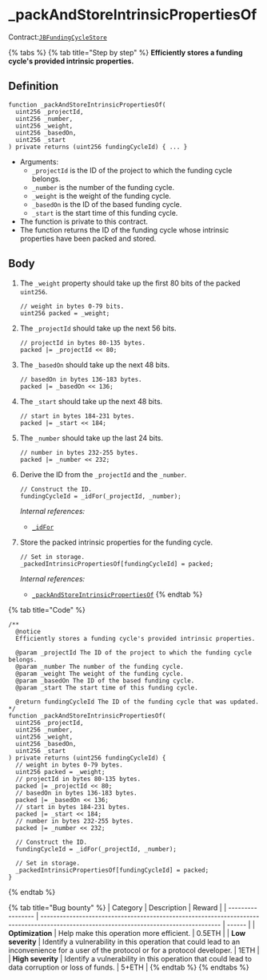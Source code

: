 # \_packAndStoreIntrinsicPropertiesOf

Contract:[`JBFundingCycleStore`](../)​

{% tabs %}
{% tab title="Step by step" %}
**Efficiently stores a funding cycle's provided intrinsic properties.**

## Definition

```solidity
function _packAndStoreIntrinsicPropertiesOf(
  uint256 _projectId,
  uint256 _number,
  uint256 _weight,
  uint256 _basedOn,
  uint256 _start
) private returns (uint256 fundingCycleId) { ... }
```

* Arguments:
  * `_projectId` is the ID of the project to which the funding cycle belongs.
  * `_number` is the number of the funding cycle.
  * `_weight` is the weight of the funding cycle.
  * `_basedOn` is the ID of the based funding cycle.
  * `_start` is the start time of this funding cycle.
* The function is private to this contract.
* The function returns the ID of the funding cycle whose intrinsic properties have been packed and stored.

## Body

1.  The `_weight` property should take up the first 80 bits of the packed `uint256`.

    ```solidity
    // weight in bytes 0-79 bits.
    uint256 packed = _weight;
    ```
2.  The `_projectId` should take up the next 56 bits.

    ```solidity
    // projectId in bytes 80-135 bytes.
    packed |= _projectId << 80;
    ```
3.  The `_basedOn` should take up the next 48 bits.

    ```solidity
    // basedOn in bytes 136-183 bytes.
    packed |= _basedOn << 136;
    ```
4.  The `_start` should take up the next 48 bits.

    ```solidity
    // start in bytes 184-231 bytes.
    packed |= _start << 184;
    ```
5.  The `_number` should take up the last 24 bits.

    ```solidity
    // number in bytes 232-255 bytes.
    packed |= _number << 232;
    ```
6.  Derive the ID from the `_projectId` and the `_number`.

    ```solidity
    // Construct the ID.
    fundingCycleId = _idFor(_projectId, _number);
    ```

    _Internal references:_

    * [`_idFor`](../read/\_idfor.md)
7.  Store the packed intrinsic properties for the funding cycle.

    ```solidity
    // Set in storage.
    _packedIntrinsicPropertiesOf[fundingCycleId] = packed;
    ```

    _Internal references:_

    * [`_packAndStoreIntrinsicPropertiesOf`](\_packandstoreintrinsicpropertiesof.md)
{% endtab %}

{% tab title="Code" %}
```solidity
/**
  @notice 
  Efficiently stores a funding cycle's provided intrinsic properties.

  @param _projectId The ID of the project to which the funding cycle belongs.
  @param _number The number of the funding cycle.
  @param _weight The weight of the funding cycle.
  @param _basedOn The ID of the based funding cycle.
  @param _start The start time of this funding cycle.

  @return fundingCycleId The ID of the funding cycle that was updated.
*/
function _packAndStoreIntrinsicPropertiesOf(
  uint256 _projectId,
  uint256 _number,
  uint256 _weight,
  uint256 _basedOn,
  uint256 _start
) private returns (uint256 fundingCycleId) {
  // weight in bytes 0-79 bytes.
  uint256 packed = _weight;
  // projectId in bytes 80-135 bytes.
  packed |= _projectId << 80;
  // basedOn in bytes 136-183 bytes.
  packed |= _basedOn << 136;
  // start in bytes 184-231 bytes.
  packed |= _start << 184;
  // number in bytes 232-255 bytes.
  packed |= _number << 232;

  // Construct the ID.
  fundingCycleId = _idFor(_projectId, _number);

  // Set in storage.
  _packedIntrinsicPropertiesOf[fundingCycleId] = packed;
}
```
{% endtab %}

{% tab title="Bug bounty" %}
| Category          | Description                                                                                                                            | Reward |
| ----------------- | -------------------------------------------------------------------------------------------------------------------------------------- | ------ |
| **Optimization**  | Help make this operation more efficient.                                                                                               | 0.5ETH |
| **Low severity**  | Identify a vulnerability in this operation that could lead to an inconvenience for a user of the protocol or for a protocol developer. | 1ETH   |
| **High severity** | Identify a vulnerability in this operation that could lead to data corruption or loss of funds.                                        | 5+ETH  |
{% endtab %}
{% endtabs %}
